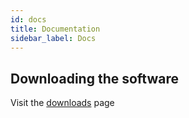 ```yaml
---
id: docs
title: Documentation
sidebar_label: Docs
---
```


## Downloading the software

Visit the [downloads](downloads.md) page